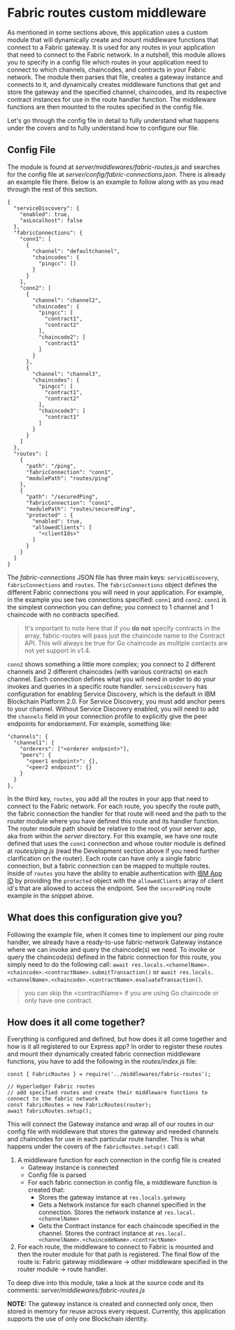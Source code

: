 # Fabric routes custom middleware

As mentioned in some sections above, this application uses a custom module that will dynamically create and mount middleware functions that connect to a Fabric gateway. It is used for any routes in your application that need to connect to the Fabric network. In a nutshell, this module allows you to specify in a config file which routes in your application need to connect to which channels, chaincodes, and contracts in your Fabric network. The module then parses that file, creates a gateway instance and connects to it, and dynamically creates middleware functions that get and store the gateway and the specified channel, chaincodes, and its respective contract instances for use in the route handler function. The middleware functions are then mounted to the routes specified in the config file.

Let's go through the config file in detail to fully understand what happens under the covers and to fully understand how to configure our file.

## Config File
The module is found at *server/middlewares/fabric-routes.js* and searches for the config file at *server/config/fabric-connections.json*. There is already an example file there. Below is an example to follow along with as you read through the rest of this section.

```
{
  "serviceDiscovery": {
    "enabled": true,
    "asLocalhost": false
  },
  "fabricConnections": {
    "conn1": [
      {
        "channel": "defaultchannel",
        "chaincodes": {
          "pingcc": []
        }
      }
    ],
    "conn2": [
      {
        "channel": "channel2",
        "chaincodes": {
          "pingcc": [
            "contract1",
            "contract2"
          ],
          "chaincode2": [
            "contract1"
          ]
        }
      }, 
      {
        "channel": "channel3",
        "chaincodes": {
          "pingcc": [
            "contract1",
            "contract2"
          ],
          "chaincode3": [
            "contract1"
          ]
        }
      }
    ]
  },
  "routes": [
    {
      "path": "/ping",
      "fabricConnection": "conn1",
      "modulePath": "routes/ping"
    },
    {
      "path": "/securedPing",
      "fabricConnection": "conn1",
      "modulePath": "routes/securedPing", 
      "protected" : {
        "enabled": true, 
        "allowedClients": [
          "<clientIds>"
        ]
      }
    }
  ]
}
```

The *fabric-connections* JSON file has three main keys: `serviceDiscovery`, `fabricConnections` and `routes`. The `fabricConnections` object defines the different Fabric connections you will need in your application. For example, in the example you see two connections specified: `conn1` and `conn2`. `conn1` is the simplest connection you can define; you connect to 1 channel and 1 chaincode with no contracts specified.
>It's important to note here that if you **do not** specify contracts in the array, fabric-routes will pass just the chaincode name to the Contract API. This will always be true for Go chaincode as multiple contacts are not yet support in v1.4.

 `conn2` shows something a little more complex; you connect to 2 different channels and 2 different chaincodes (with various contracts) on each channel. Each connection defines what you will need in order to do your invokes and queries in a specific route handler. `serviceDiscovery` has configuration for enabling Service Discovery, which is the default in IBM Blockchain Platform 2.0. For Service Discovery, you must add anchor peers to your channel. Without Service Discovery enabled, you will need to add the `channels` field in your connection profile to explicitly give the peer endpoints for endorsement. For example, something like:

```
"channels": {
  "channel1": {
    "orderers": ["<orderer endpoint>"],
    "peers": {
      "<peer1 endpoint>": {},
      "<peer2 endpoint": {}
    }
  }
},
```

In the third key, `routes`, you add all the routes in your app that need to connect to the Fabric network. For each route, you specify the route path, the fabric connection the handler for that route will need and the path to the router module where you have defined this route and its handler function. The router module path should be relative to the root of your server app, aka from within the *server* directory. For this example, we have one route defined that uses the `conn1` connection and whose router module is defined at *routes/ping.js* (read the Development section above if you need further clarification on the router). Each route can have only a single fabric connection, but a fabric connection can be mapped to multiple routes. Inside of `routes` you have the ability to enable authentication with [IBM App ID](https://cloud.ibm.com/docs/services/appid?topic=appid-about#about) by providing the `protected` object with the `allowedClients` array of client id's that are allowed to access the endpoint. See the `securedPing` route example in the snippet above.


## What does this configuration give you?
Following the example file, when it comes time to implement our ping route handler, we already have a ready-to-use fabric-network Gateway instance where we can invoke and query the chaincode(s) we need. To invoke or query the chaincode(s) defined in the fabric connection for this route, you simply need to do the following call: `await res.locals.<channelName>.<chaincode>.<contractName>.submitTransaction()` or `await res.locals.<channelName>.<chaincode>.<contractName>.evaluateTransaction()`.
> you can skip the \<contractName> if you are using Go chaincode or only have one contract.

## How does it all come together?
Everything is configured and defined, but how does it all come together and how is it all registered to our Express app? In order to register these routes and mount their dynamically created fabric connection middleware functions, you have to add the following in the *routes/index.js* file:

```
const { FabricRoutes } = require('../middlewares/fabric-routes');

// Hyperledger Fabric routes
// add specified routes and create their middleware functions to connect to the fabric network
const fabricRoutes = new FabricRoutes(router);
await fabricRoutes.setup();
```

This will connect the Gateway instance and wrap all of our routes in our config file with middleware that stores the gateway and needed channels and chaincodes for use in each particular route handler. This is what happens under the covers of the `fabricRoutes.setup()` call:

1) A middleware function for each connection in the config file is created
   * Gateway instance is connected
   * Config file is parsed
   * For each fabric connection in config file, a middleware function is created that:
     * Stores the gateway instance at `res.locals.gateway`
     * Gets a Network instance for each channel specified in the connection. Stores the network instance at `res.local.<channelName>`
     * Gets the Contract instance for each chaincode specified in the channel. Stores the contract instance at `res.local.<channelName>.<chaincodeName>.<contractName>` 
2) For each route, the middleware to connect to Fabric is mounted and then the router module for that path is registered. The final flow of the route is: Fabric gateway middleware -> other middleware specified in the router module -> route handler.

To deep dive into this module, take a look at the source code and its comments: *server/middlewares/fabric-routes.js*

**NOTE:** The gateway instance is created and connected only once, then stored in memory for reuse across every request. Currently, this application supports the use of only one Blockchain identity.
